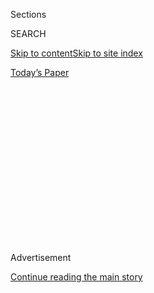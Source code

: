 <div id="app">

<div>

<div>

<div>

<div class="NYTAppHideMasthead css-1q2w90k e1suatyy0">

<div class="section css-ui9rw0 e1suatyy2">

<div class="css-eph4ug er09x8g0">

<div class="css-6n7j50">

</div>

<span class="css-1dv1kvn">Sections</span>

<div class="css-10488qs">

<span class="css-1dv1kvn">SEARCH</span>

</div>

[Skip to content](#site-content)[Skip to site
index](#site-index)

</div>

<div class="css-10698na e1huz5gh0">

</div>

</div>

<div id="masthead-bar-one" class="section hasLinks css-15hmgas e1csuq9d3">

<div class="css-uqyvli e1csuq9d0">

</div>

<div class="css-1uqjmks e1csuq9d1">

</div>

<div class="css-9e9ivx">

[](https://myaccount.nytimes3xbfgragh.onion/auth/login?response_type=cookie&client_id=vi)

</div>

<div class="css-1bvtpon e1csuq9d2">

[Today’s
Paper](https://www.nytimes3xbfgragh.onion/section/todayspaper)

</div>

</div>

</div>

</div>

<div data-aria-hidden="false">

<div id="site-content" data-role="main">

<div>

<div class="css-1aor85t" style="opacity:0.000000001;z-index:-1;visibility:hidden">

<div class="css-1hqnpie">

<div class="css-epjblv">

<span class="css-z6pdnw">The Doctors Believed That the Woman Had
Leukemia. But Could That Explain Her Horrible
Rash?</span>

</div>

<div class="css-k008qs">

<div class="css-1iwv8en">

<span class="css-18z7m18"></span>

<div>

<div>

</div>

</div>

</div>

<span class="css-1n6z4y">https://nyti.ms/2Uoy35d</span>

<div class="css-1705lsu">

<div class="css-4xjgmj">

<div class="css-4skfbu" data-role="toolbar" data-aria-label="Social Media Share buttons, Save button, and Comments Panel with current comment count" data-testid="share-tools">

  - 
  - 
  - 
  - 
    
    <div class="css-6n7j50">
    
    </div>

  - 
  - 

</div>

</div>

</div>

</div>

</div>

</div>

<div class="css-13pd83m">

</div>

<div id="top-wrapper" class="css-1sy8kpn">

<div id="top-slug" class="css-l9onyx">

Advertisement

</div>

[Continue reading the main
story](#after-top)

<div class="ad top-wrapper" style="text-align:center;height:100%;display:block;min-height:250px">

<div id="top" class="place-ad" data-position="top" data-size-key="top">

</div>

</div>

<div id="after-top">

</div>

</div>

<div id="sponsor-wrapper" class="css-1hyfx7x">

<div id="sponsor-slug" class="css-19vbshk">

Supported by

</div>

[Continue reading the main
story](#after-sponsor)

<div id="sponsor" class="ad sponsor-wrapper" style="text-align:center;height:100%;display:block">

</div>

<div id="after-sponsor">

</div>

</div>

[Diagnosis](/column/diagnosis "Diagnosis")

<div class="css-1vkm6nb ehdk2mb0">

# The Doctors Believed That the Woman Had Leukemia. But Could That Explain Her Horrible Rash?

</div>

<div class="css-79elbk" data-testid="photoviewer-wrapper">

<div class="css-z3e15g" data-testid="photoviewer-wrapper-hidden">

</div>

<div class="css-1a48zt4 ehw59r15" data-testid="photoviewer-children">

![<span class="css-ach9cc e1z0qqy90" itemprop="copyrightHolder"><span class="css-1ly73wi e1tej78p0">Credit...</span><span><span>Illustration
by Cristina
Daura</span></span></span>](https://static01.graylady3jvrrxbe.onion/images/2019/04/21/magazine/21mag-Diagnosis-1/21mag-Diagnosis-1-articleLarge.png?quality=75&auto=webp&disable=upscale)

</div>

</div>

<div class="css-xt80pu e12qa4dv0">

<div class="css-18e8msd">

<div class="css-vp77d3 epjyd6m0">

<div class="css-1baulvz">

By [<span class="css-1baulvz last-byline" itemprop="name">Lisa Sanders,
M.D.</span>](https://www.nytimes3xbfgragh.onion/by/lisa-sanders-md)

</div>

</div>

  - April 17,
    2019

  - 
    
    <div class="css-4xjgmj">
    
    <div class="css-d8bdto" data-role="toolbar" data-aria-label="Social Media Share buttons, Save button, and Comments Panel with current comment count" data-testid="share-tools">
    
      - 
      - 
      - 
      - 
        
        <div class="css-6n7j50">
        
        </div>
    
      - 
      - 
    
    </div>
    
    </div>

</div>

</div>

<div class="section meteredContent css-1r7ky0e" name="articleBody" itemprop="articleBody">

<div class="css-1fanzo5 StoryBodyCompanionColumn">

<div class="css-53u6y8">

The woman watched the streetlights flash by as the ambulance carried her
through the midnight roads of her hometown, Bay City, Mich., to Karmanos
Cancer Institute in Detroit. Her husband was in the front seat talking
with the driver. He wasn’t allowed to ride in the back with her. But he
had been at her side for the past four weeks, ever since she found out
she had ulcerative colitis.

She was 35 and completely healthy until just after the Fourth of July,
when she had several days of terrible cramping pain and unrelenting
diarrhea. Her family pressured her into going to the local community
hospital, where a colonoscopy provided her with the diagnosis of U.C.
After a few days, she was able to go home and, a couple of weeks out,
was finally starting to feel better. Fortunately, it was summer, and the
students at the school where she worked as an administrator wouldn’t be
back for several weeks. Thanks to the medications she was taking,
mesalamine and sulfasalazine, she was able to eat again and even put on
some of the weight she lost.

**Another Round of Illness**

She was just starting to feel like herself when she came down with what
felt like the flu. She had a fever, and her whole body ached. She called
her doctor, who agreed that it probably was some virus. The next day,
she woke to find a sprinkle of itchy red pinpoints dotting her chest.
Her doctor thought that was also a symptom of the virus. He wasn’t
worried, and neither was she.

That weekend, she gave a goodbye party for her sister, who was moving
out of state. Between the fever and the rash, which now covered her
upper body, she could barely drag herself through the event. She
collapsed in bed once everyone left and was burning up when her husband
came to join her. When her temperature went over 103, he insisted that
they go back to the hospital — her second visit in less than a month.

</div>

</div>

<div class="css-1fanzo5 StoryBodyCompanionColumn">

<div class="css-53u6y8">

She called her gastroenterologist from the car to let him know she was
sick. Stop the medications, he told her. You could be allergic to one of
them. In the emergency room, her fever was too high to measure. They
gave her antibiotics and sent her to the intensive-care unit, where she
spent the rest of the night under an icy blanket to bring her
temperature down.

**Something More Serious?**

When her fever was under control, she was transferred out of intensive
care and awoke to find herself on the floor dedicated to patients with
cancer. A doctor delivered the frightening news — it looked as though
she had leukemia. A leukemia is an abnormal proliferation of the
earliest cells that develop and grow in the bone marrow — those that
would normally become either red or, in this patient’s case, white blood
cells. If the cancer isn’t treated, the immature blood cells multiply
unchecked, taking over the bone marrow and, eventually, the entire blood
stream. Routine blood tests often show high levels of these early white
blood cells and not enough red blood cells or platelets.

When they tested the patient’s blood, the number of red blood cells and
platelets was average, but her white-blood-cell count was extremely high
— nearly 90,000, about nine times what is usually seen. And the cells
themselves looked very abnormal. So, the doctor explained, it seemed
likely that she had some kind of leukemia. They had to determine which
kind and treat her; to do that, they were transferring her to a hospital
in Detroit that specializes in cancer.

**An Alternative Explanation**

The next night in the ambulance traveling to Karmanos hospital, 100
miles away, she couldn’t believe she was going to a cancer hospital. She
didn’t know what she had but was certain it couldn’t be cancer. The
following morning, the oncologist and his resident came by. Her family
surrounded her bed as if their mere presence could shield her from
whatever came next. The older doctor explained that they would be
running tests to find out exactly what kind of cancer she
had.

</div>

</div>

<div class="css-79elbk" data-testid="photoviewer-wrapper">

<div class="css-z3e15g" data-testid="photoviewer-wrapper-hidden">

</div>

<div class="css-1a48zt4 ehw59r15" data-testid="photoviewer-children">

![<span class="css-ach9cc e1z0qqy90" itemprop="copyrightHolder"><span class="css-1ly73wi e1tej78p0">Credit...</span><span>Illustration
by Cristina
Daura</span></span>](https://static01.graylady3jvrrxbe.onion/images/2019/04/21/magazine/21mag-Diagnosis-2/21mag-Diagnosis-2-articleLarge.png?quality=75&auto=webp&disable=upscale)

</div>

</div>

<div class="css-1fanzo5 StoryBodyCompanionColumn">

<div class="css-53u6y8">

Could she see a dermatologist, she asked? The only thing bothering her,
other than the idea that she had cancer, was this terrible rash. It had
gone from itchy to sore and blistering. Her arms were a deep crimson.
Her face felt tight and tender. Her hands were nearly purple and hugely
swollen. The doctor agreed to send a dermatologist. The rash could be
from an allergic reaction, he acknowledged, but it could also be caused
by her leukemia.

</div>

</div>

<div class="css-1fanzo5 StoryBodyCompanionColumn">

<div class="css-53u6y8">

**The Story Provides a Clue**

Dr. Benjamin Workman, the dermatology resident on call, reviewed her
chart before going to see her. He had been struck by her elevated white
count — who wouldn’t be? — but wasn’t sure what to make of it. Workman
sat at the bedside and listened as the patient recounted the horrors of
her summer so far: Before this diagnosis, she had a diagnosis of
ulcerative colitis and had to take daily medications. And then three
weeks later, this terrible rash and fever.

He looked at her hands. They did look painful — swollen to nearly twice
their normal size. The skin there was dark and weeping in places. And
the rest of her — her arms, her face, even her neck glowed with what
looked like the worst sunburn ever. Her face seemed swollen as well.
Suddenly, he knew what she had.

He couldn’t say for sure that she didn’t have cancer, he told her. But
he suspected that she had a severe form of a drug allergy. The rash and
fever appearing just weeks after she started taking new medications was
classic for what used to be called Dress syndrome: drug rash with
eosinophilia and systemic symptoms, now more commonly known as
drug-induced hypersensitivity. Sulfasalazine was in a class of drugs
known to, on rare occasion, trigger these terrible and sometimes
life-threatening allergic reactions.

He had given a presentation on this very topic a few weeks earlier, but
she was the first patient he had ever seen with the ailment. This type
of severe drug allergy is still not well understood. It was first
identified in 1950 in a patient who developed a high fever and a rash
after taking anti-seizure medication. Since then, it has also been seen
in patients taking a variety of medications ranging from
anti-inflammatories to antidepressants. There may be a genetic
predisposition in many cases. The incidence varies with the specific
drug but is thought to be on average around one in 100,000 patients.

**Relief**

Cancer was still possible, the dermatologist explained. The robust
white-cell proliferation, especially to the extent seen in this patient,
is far more common in a leukemia than in Dress — which can also show an
elevated white-blood-cell count, though a much lower one. If it was
Dress, a course of high-dose steroids would help her. But they would
still need to be certain she didn’t have any form of leukemia. The next
day, she had a bone-marrow biopsy; that test would show for certain if
cancer was present.

She was in the bathroom the next morning when the oncologist came in
with the results. She could hear him speaking to her parents but
couldn’t make out what he was saying. She quickly finished washing her
hands and rushed into the room to see her parents and the doctor
smiling. They were the first smiles she had seen since she got sick.

</div>

</div>

<div class="css-1fanzo5 StoryBodyCompanionColumn">

<div class="css-53u6y8">

“It’s not cancer,” the resident announced. And suddenly they were all
crying. She had never accepted the diagnosis, but hearing at last what
she hoped and believed all along felt like a miracle. The high-dose
steroids prescribed by Workman were effective, and a couple of days
later she finally went home.

The rash improved slowly. It took her months before she was willing to
try another medication for her ulcerative colitis. When she finally did,
it helped. And with the advice of a nutritionist, she revamped her diet.
The two interventions worked so well that now, after two years of
intense treatment, she has been off her medication and in total
remission for the past year.

</div>

</div>

</div>

<div>

</div>

<div>

</div>

<div>

</div>

<div>

<div id="bottom-wrapper" class="css-1ede5it">

<div id="bottom-slug" class="css-l9onyx">

Advertisement

</div>

[Continue reading the main
story](#after-bottom)

<div id="bottom" class="ad bottom-wrapper" style="text-align:center;height:100%;display:block;min-height:90px">

</div>

<div id="after-bottom">

</div>

</div>

</div>

</div>

</div>

## Site Index

<div>

</div>

## Site Information Navigation

  - [© <span>2020</span> <span>The New York Times
    Company</span>](https://help.nytimes3xbfgragh.onion/hc/en-us/articles/115014792127-Copyright-notice)

<!-- end list -->

  - [NYTCo](https://www.nytco.com/)
  - [Contact
    Us](https://help.nytimes3xbfgragh.onion/hc/en-us/articles/115015385887-Contact-Us)
  - [Work with us](https://www.nytco.com/careers/)
  - [Advertise](https://nytmediakit.com/)
  - [T Brand Studio](http://www.tbrandstudio.com/)
  - [Your Ad
    Choices](https://www.nytimes3xbfgragh.onion/privacy/cookie-policy#how-do-i-manage-trackers)
  - [Privacy](https://www.nytimes3xbfgragh.onion/privacy)
  - [Terms of
    Service](https://help.nytimes3xbfgragh.onion/hc/en-us/articles/115014893428-Terms-of-service)
  - [Terms of
    Sale](https://help.nytimes3xbfgragh.onion/hc/en-us/articles/115014893968-Terms-of-sale)
  - [Site
    Map](https://spiderbites.nytimes3xbfgragh.onion)
  - [Help](https://help.nytimes3xbfgragh.onion/hc/en-us)
  - [Subscriptions](https://www.nytimes3xbfgragh.onion/subscription?campaignId=37WXW)

</div>

</div>

</div>

</div>
